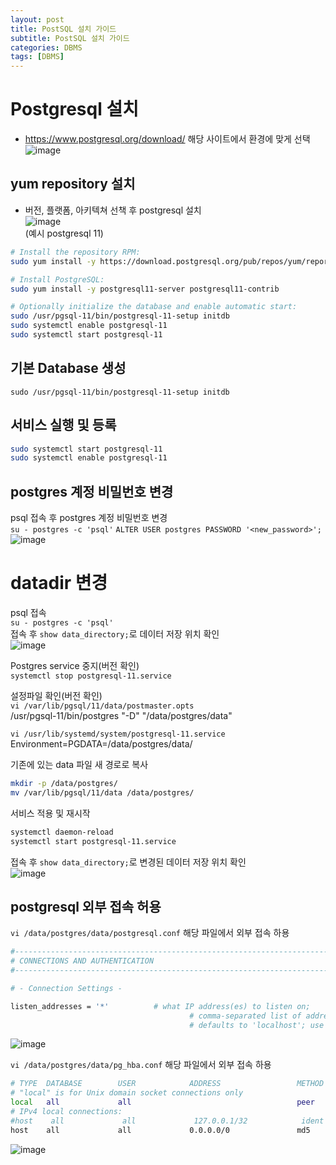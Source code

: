 ```yaml
---
layout: post
title: PostSQL 설치 가이드
subtitle: PostSQL 설치 가이드
categories: DBMS
tags: [DBMS]
---
```

# Postgresql 설치
- https://www.postgresql.org/download/ 해당 사이트에서 환경에 맞게 선택   
![image](https://github.com/JunPyo0117/my-history/assets/80608601/774defee-fb65-473e-9f0f-3490c1bf84bb)

## yum repository 설치
- 버전, 플랫폼, 아키텍쳐 선책 후 postgresql 설치  
![image](https://github.com/JunPyo0117/my-history/assets/80608601/75e2ceb4-94c7-4310-ae51-d85947034f4a)  
(예시 postgresql 11)

```bash
# Install the repository RPM:
sudo yum install -y https://download.postgresql.org/pub/repos/yum/reporpms/EL-7-x86_64/pgdg-redhat-repo-latest.noarch.rpm

# Install PostgreSQL:
sudo yum install -y postgresql11-server postgresql11-contrib

# Optionally initialize the database and enable automatic start:
sudo /usr/pgsql-11/bin/postgresql-11-setup initdb
sudo systemctl enable postgresql-11
sudo systemctl start postgresql-11
```

## 기본 Database 생성
`sudo /usr/pgsql-11/bin/postgresql-11-setup initdb`

## 서비스 실행 및 등록
```bash
sudo systemctl start postgresql-11
sudo systemctl enable postgresql-11
```

## postgres 계정 비밀번호 변경
psql 접속 후 postgres 계정 비밀번호 변경  
`su - postgres -c 'psql'`
`ALTER USER postgres PASSWORD '<new_password>';`  
![image](https://github.com/JunPyo0117/my-history/assets/80608601/c1ca7cd2-2eb6-45f1-8580-6fcea9feba24)

# datadir 변경  
psql 접속  
`su - postgres -c 'psql'`  
접속 후 `show data_directory;`로 데이터 저장 위치 확인  
![image](https://github.com/JunPyo0117/my-history/assets/80608601/709b9ceb-0991-42ce-adff-4acc860f2063)   

Postgres service 중지(버전 확인)  
`systemctl stop postgresql-11.service`  

설정파일 확인(버전 확인)   
`vi /var/lib/pgsql/11/data/postmaster.opts`   
/usr/pgsql-11/bin/postgres "-D" "/data/postgres/data"   

`vi /usr/lib/systemd/system/postgresql-11.service `  
Environment=PGDATA=/data/postgres/data/  

기존에 있는 data 파일 새 경로로 복사  
```bash
mkdir -p /data/postgres/
mv /var/lib/pgsql/11/data /data/postgres/
```
서비스 적용 및 재시작
```bash
systemctl daemon-reload 
systemctl start postgresql-11.service
```
접속 후 `show data_directory;`로 변경된 데이터 저장 위치 확인  
![image](https://github.com/JunPyo0117/my-history/assets/80608601/dcdb95dd-914d-4089-8da3-fc970372da08)

## postgresql 외부 접속 허용
`vi /data/postgres/data/postgresql.conf`  해당 파일에서 외부 접속 하용  
```bash
#------------------------------------------------------------------------------
# CONNECTIONS AND AUTHENTICATION
#------------------------------------------------------------------------------

# - Connection Settings -

listen_addresses = '*'          # what IP address(es) to listen on;
                                        # comma-separated list of addresses;
                                        # defaults to 'localhost'; use '*' for all
```
![image](https://github.com/JunPyo0117/my-history/assets/80608601/affa7248-cd11-4c5b-ac3f-2d6aebd3a7ff)  



`vi /data/postgres/data/pg_hba.conf` 해당 파일에서 외부 접속 하용  
```bash
# TYPE  DATABASE        USER            ADDRESS                 METHOD
# "local" is for Unix domain socket connections only
local   all             all                                     peer
# IPv4 local connections:
#host    all             all             127.0.0.1/32            ident
host    all             all             0.0.0.0/0               md5
```
 ![image](https://github.com/JunPyo0117/my-history/assets/80608601/692736cc-06f5-4456-90c9-4ea0b046f4ce)   





